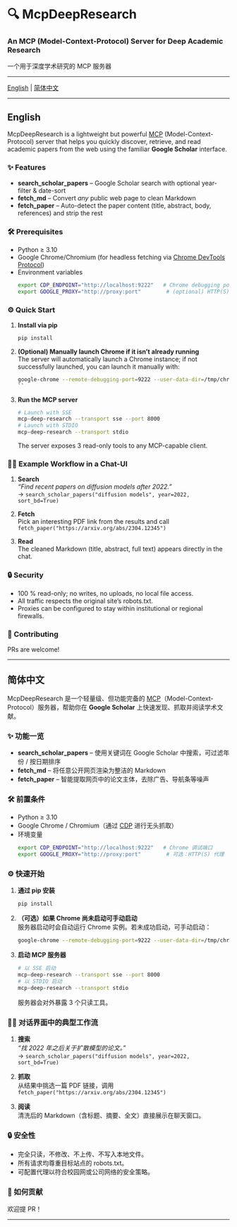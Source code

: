 # 🔍 McpDeepResearch
### An MCP (Model-Context-Protocol) Server for Deep Academic Research  
一个用于深度学术研究的 MCP 服务器

---

[English](#english) | [简体中文](#简体中文)

---

## <span id="english">English</span>

McpDeepResearch is a lightweight but powerful [MCP](https://modelcontextprotocol.io/) (Model-Context-Protocol) server that helps you quickly discover, retrieve, and read academic papers from the web using the familiar **Google Scholar** interface.

### ✨ Features
* **search_scholar_papers** – Google Scholar search with optional year-filter & date-sort  
* **fetch_md** – Convert *any* public web page to clean Markdown  
* **fetch_paper** – Auto-detect the paper content (title, abstract, body, references) and strip the rest  

### 🛠️ Prerequisites
- Python ≥ 3.10
- Google Chrome/Chromium (for headless fetching via [Chrome DevTools Protocol](https://chromedevtools.github.io/devtools-protocol/))
- Environment variables
  ```bash
  export CDP_ENDPOINT="http://localhost:9222"   # Chrome debugging port
  export GOOGLE_PROXY="http://proxy:port"        # (optional) HTTP(S) proxy
  ```

### ⚙️ Quick Start
1. **Install via pip**
   ```bash
   pip install 
   ```

2. **(Optional) Manually launch Chrome if it isn’t already running**  
   The server will automatically launch a Chrome instance; if not successfully launched, you can launch it manually with:  
   ```bash
   google-chrome --remote-debugging-port=9222 --user-data-dir=/tmp/chrome-profile &
   ``

3. **Run the MCP server**
   ```bash
   # Launch with SSE
   mcp-deep-research --transport sse --port 8000
   # Launch with STDIO
   mcp-deep-research --transport stdio
   ```

   The server exposes 3 read-only tools to any MCP-capable client.

### 🧑‍🎓 Example Workflow in a Chat-UI
1. **Search**  
   *“Find recent papers on diffusion models after 2022.”*  
   → `search_scholar_papers("diffusion models", year=2022, sort_bd=True)`

2. **Fetch**  
   Pick an interesting PDF link from the results and call  
   `fetch_paper("https://arxiv.org/abs/2304.12345")`

3. **Read**  
   The cleaned Markdown (title, abstract, full text) appears directly in the chat.

### 🔒 Security
- 100 % read-only; no writes, no uploads, no local file access.  
- All traffic respects the original site’s robots.txt.  
- Proxies can be configured to stay within institutional or regional firewalls.

### 🤝 Contributing
PRs are welcome!  

---

## <span id="简体中文">简体中文</span>

McpDeepResearch 是一个轻量级、但功能完备的 [MCP](https://modelcontextprotocol.io/)（Model-Context-Protocol）服务器，帮助你在 **Google Scholar** 上快速发现、抓取并阅读学术文献。

### ✨ 功能一览
* **search_scholar_papers** – 使用关键词在 Google Scholar 中搜索，可过滤年份 / 按日期排序  
* **fetch_md** – 将任意公开网页渲染为整洁的 Markdown  
* **fetch_paper** – 智能提取网页中的论文主体，去除广告、导航条等噪声  

### 🛠️ 前置条件
- Python ≥ 3.10
- Google Chrome / Chromium（通过 [CDP](https://chromedevtools.github.io/devtools-protocol/) 进行无头抓取）
- 环境变量
  ```bash
  export CDP_ENDPOINT="http://localhost:9222"   # Chrome 调试端口
  export GOOGLE_PROXY="http://proxy:port"        # 可选：HTTP(S) 代理
  ```

### ⚙️ 快速开始
1. **通过 pip 安装**
   ```bash
   pip install 
   ```

2. **（可选）如果 Chrome 尚未启动可手动启动**  
   服务器启动时会自动运行 Chrome 实例。若未成功启动，可手动启动：  
   ```bash
   google-chrome --remote-debugging-port=9222 --user-data-dir=/tmp/chrome-profile &
   ```

3. **启动 MCP 服务器**
   ```bash
   # 以 SSE 启动
   mcp-deep-research --transport sse --port 8000
   # 以 STDIO 启动
   mcp-deep-research --transport stdio
   ```

   服务器会对外暴露 3 个只读工具。

### 🧑‍🎓 对话界面中的典型工作流
1. **搜索**  
   *“找 2022 年之后关于扩散模型的论文。”*  
   → `search_scholar_papers("diffusion models", year=2022, sort_bd=True)`

2. **抓取**  
   从结果中挑选一篇 PDF 链接，调用  
   `fetch_paper("https://arxiv.org/abs/2304.12345")`

3. **阅读**  
   清洗后的 Markdown（含标题、摘要、全文）直接展示在聊天窗口。

### 🔒 安全性
- 完全只读，不修改、不上传、不写入本地文件。  
- 所有请求均尊重目标站点的 robots.txt。  
- 可配置代理以符合校园网或公司网络的安全策略。

### 🤝 如何贡献
欢迎提 PR！  

---
